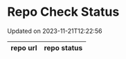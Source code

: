 # Repo Check Status

Updated on 2023-11-21T12:22:56

| repo url | repo status |
| -------- | -------- | 
